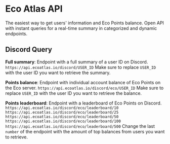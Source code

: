 # Eco Atlas API

The easiest way to get users' information and Eco Points balance. Open API with instant queries for a real-time summary in categorized and dynamic endpoints.

## Discord Query

**Full summary**: Endpoint with a full summary of a user ID on Discord.
```https://api.ecoatlas.io/discord/USER_ID```
Make sure to replace `USER_ID` with the user ID you want to retrieve the summary.

**Points balance**: Endpoint with individual account balance of Eco Points on the Eco server.
```https://api.ecoatlas.io/discord/eco/USER_ID```
Make sure to replace `USER_ID` with the user ID you want to retrieve the balance.

**Points leaderboard**: Endpoint with a leaderboard of Eco Points on Discord.
```https://api.ecoatlas.io/discord/eco/leaderboard/10```
```https://api.ecoatlas.io/discord/eco/leaderboard/25```
```https://api.ecoatlas.io/discord/eco/leaderboard/50```
```https://api.ecoatlas.io/discord/eco/leaderboard/100```
```https://api.ecoatlas.io/discord/eco/leaderboard/500```
Change the last `number` of the endpoint with the amount of top balances from users you want to retrieve.
